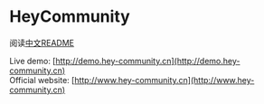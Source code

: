 HeyCommunity
========================
阅读[中文README]('README_cn.md')

Live demo: [http://demo.hey-community.cn](http://demo.hey-community.cn)   
Official website: [http://www.hey-community.cn](http://www.hey-community.cn)   


